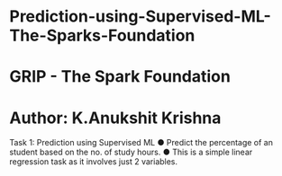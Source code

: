 
# Prediction-using-Supervised-ML-The-Sparks-Foundation

# GRIP - The Spark Foundation

# Author: K.Anukshit Krishna

Task 1: Prediction using Supervised ML 
● Predict the percentage of an student based on the no. of study hours. 
● This is a simple linear regression task as it involves just 2 variables.


